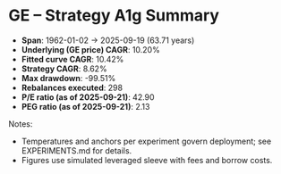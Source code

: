 # GE – Strategy A1g Summary

- **Span**: 1962-01-02 → 2025-09-19 (63.71 years)
- **Underlying (GE price) CAGR**: 10.20%
- **Fitted curve CAGR**: 10.42%
- **Strategy CAGR**: 8.62%
- **Max drawdown**: -99.51%
- **Rebalances executed**: 298
- **P/E ratio (as of 2025-09-21)**: 42.90
- **PEG ratio (as of 2025-09-21)**: 2.13

Notes:

- Temperatures and anchors per experiment govern deployment; see EXPERIMENTS.md for details.
- Figures use simulated leveraged sleeve with fees and borrow costs.


